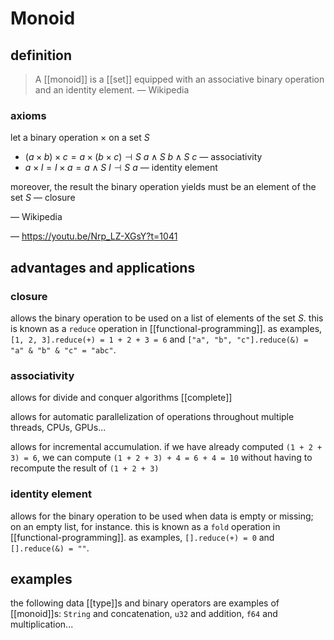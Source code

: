 # Monoid

## definition

> A [[monoid]] is a [[set]] equipped with an associative binary operation and an identity element. &mdash; Wikipedia

### axioms

let a binary operation $\times$ on a set $S$

- $(a \times b) \times c = a \times (b \times c) \dashv S\ a \land S\ b \land S\ c$ &mdash; associativity
- $a \times I = I \times a = a \land S\ I \dashv S\ a$ &mdash; identity element

moreover, the result the binary operation yields must be an element of the set $S$ &mdash; closure

&mdash; Wikipedia

&mdash; <https://youtu.be/Nrp_LZ-XGsY?t=1041>

## advantages and applications

### closure

allows the binary operation to be used on a list of elements of the set $S$. this is known as a `reduce` operation in [[functional-programming]]. as examples, `[1, 2, 3].reduce(+) = 1 + 2 + 3 = 6` and `["a", "b", "c"].reduce(&) = "a" & "b" & "c" = "abc"`.

### associativity

allows for divide and conquer algorithms [[complete]]

allows for automatic parallelization of operations throughout multiple threads, CPUs, GPUs...

allows for incremental accumulation. if we have already computed `(1 + 2 + 3) = 6`, we can compute `(1 + 2 + 3) + 4 = 6 + 4 = 10` without having to recompute the result of `(1 + 2 + 3)`

### identity element

allows for the binary operation to be used when data is empty or missing; on an empty list, for instance. this is known as a `fold` operation in [[functional-programming]]. as examples, `[].reduce(+) = 0` and `[].reduce(&) = ""`.

## examples

the following data [[type]]s and binary operators are examples of [[monoid]]s: `String` and concatenation, `u32` and addition, `f64` and multiplication...

